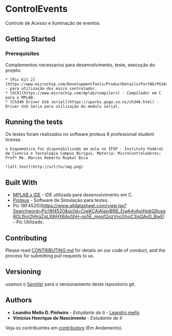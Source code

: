 # ControlEvents
 Controle de Acesso e Iluminação de eventos



## Getting Started

### Prerequisites

Complementos necessarios para desenvolvimento, teste, execução do projeto.

```
* [Pic Kit 2](https://www.microchip.com/DevelopmentTools/ProductDetails/PartNO/PG164120) - para utilização dos micro controlador.
* [XC8](https://www.microchip.com/mplab/compilers) - Compilador em C para o MPLAB.
* [Ch340 Driver Usb serial](https://sparks.gogo.co.nz/ch340.html) - Driver Usb Seria para utilização do modulo serial.
```

## Running the tests

Os testes foram realizados no software proteus 8 professional student license.
```
o Esquematico foi disponibilizado em aula no IFSP - Instituto Federal de Ciencia e Tecnologia Campus Birigui, Materia: MicroControladores; Profº Me. Marcos Roberto Ruybal Bica

![alt text](http://url/to/img.png)
```



## Built With

* [MPLAB x IDE](https://www.microchip.com/mplab/mplab-x-ide) - IDE utilizada para desenvolvimento em C.
* [Proteus](https://www.labcenter.com/downloads/) - Software de Simulação para testes.
* Pic 18F4520](https://www.alldatasheet.com/view.jsp?Searchword=Pic18f4520&gclid=CjwKCAiAlajvBRB_EiwA4vAqiHpbQ9usqROLfInij2HlrqZqLX8jHX6AsShH-op5E_mqg12qzVncGhoC3jsQAvD_BwE) - Pic Utilizado.


## Contributing

Please read [CONTRIBUTING.md](https://gist.github.com/PurpleBooth/b24679402957c63ec426) for details on our code of conduct, and the process for submitting pull requests to us.

## Versioning

usamos o  [SemVer](http://semver.org/) para o versionamento deste repositorio git.

## Authors

* **Leandro Mello D. Pinheiro** - *Estudante de ti* - [Leandro mello](https://github.com/LeandroMDPinheiro)
* **Vinicius Henrique do Nascimento** - *Estudante de ti*

Veja os contribuintes em  [contributors](https://github.com/your/project/contributors) (Em Andamento).

